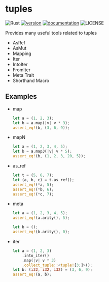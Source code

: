# tuples

![Rust](https://github.com/BatchOperator/tuples/workflows/Rust/badge.svg)
[![version](https://img.shields.io/crates/v/tuples)](https://crates.io/crates/tuples)
[![documentation](https://docs.rs/tuples/badge.svg)](https://docs.rs/tuples)
![LICENSE](https://img.shields.io/crates/l/tuples)

Provides many useful tools related to tuples

- AsRef
- AsMut
- Mapping
- Iter
- IntoIter
- FromIter
- Meta Trait
- Shorthand Macro

## Examples

- map
    ```rust
    let a = (1, 2, 3);
    let b = a.map(|v| v * 3);
    assert_eq!(b, (3, 6, 9));
    ```
- mapN
    ```rust
    let a = (1, 2, 3, 4, 5);
    let b = a.map3(|v| v * 5);
    assert_eq!(b, (1, 2, 3, 20, 5));
    ```
- as_ref
    ```rust
    let t = (5, 6, 7);
    let (a, b, c) = t.as_ref();
    assert_eq!(*a, 5);
    assert_eq!(*b, 6);
    assert_eq!(*c, 7);
    ```
- meta
    ```rust
    let a = (1, 2, 3, 4, 5);
    assert_eq!(a.arity(), 5);

    let b = ();
    assert_eq!(b.arity(), 0);
    ```
- iter
    ```rust
    let a = (1, 2, 3)
        .into_iter()
        .map(|v| v * 3)
        .collect_tuple::<tuple![3;]>();
    let b: (i32, i32, i32) = (3, 6, 9);
    assert_eq!(a, b);
    ```